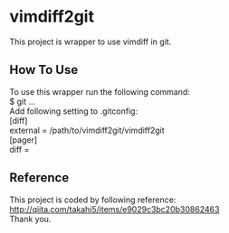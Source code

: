 vimdiff2git
======================
This project is wrapper to use vimdiff in git.

How To Use
----------
To use this wrapper run the following command:  
$ git ...  
Add following setting to .gitconfig:  
[diff]  
  external = /path/to/vimdiff2git/vimdiff2git  
[pager]  
  diff =  

Reference
---------
This project is coded by following reference:  
http://qiita.com/takahi5/items/e9029c3bc20b30862463  
Thank you.

